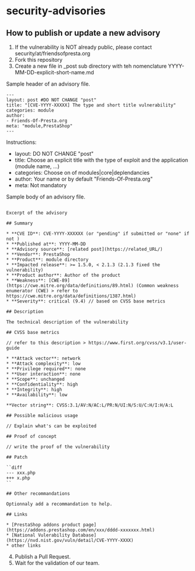 # security-advisories


## How to publish or update a new advisory

1. If the vulnerability is NOT already public, please contact security/at/friendsofpresta.org
2. Fork this repository
3. Create a new file in _post sub directory with teh nomenclature YYYY-MM-DD-explicit-short-name.md

Sample header of an advisory file.
```MD
---
layout: post #DO NOT CHANGE "post"
title: "[CVE-YYYY-XXXXX] The type and short title vulnerability"
categories: module
author:
- Friends-Of-Presta.org
meta: "module,PrestaShop"
---
```
Instructions:
* layout: DO NOT CHANGE "post"
* title: Choose an explicit title with the type of exploit and the application (module name, ...)
* categories: Choose on of modules|core|deplendancies
* author: Your name or by default "Friends-Of-Presta.org"
* meta: Not mandatory

Sample body of an advisory file.
```MD

Excerpt of the advisory

## Summary

* **CVE ID**: CVE-YYYY-XXXXXX (or "pending" if submitted or "none" if not )
* **Published at**: YYYY-MM-DD
* **Advisory source**: [related post](https://related_URL/)
* **Vendor**: PrestaShop
* **Product**: module directory
* **Impacted release**: >= 1.5.0, < 2.1.3 (2.1.3 fixed the vulnerability)
* **Product author**: Author of the product
* **Weakness**: [CWE-89](https://cwe.mitre.org/data/definitions/89.html) (Common weakness enumerator (CWE) > refer to https://cwe.mitre.org/data/definitions/1387.html)
* **Severity**: critical (9.4) // based on CVSS base metrics

## Description

The technical description of the vulnerability

## CVSS base metrics

// refer to this description > https://www.first.org/cvss/v3.1/user-guide

* **Attack vector**: network
* **Attack complexity**: low
* **Privilege required**: none
* **User interaction**: none
* **Scope**: unchanged
* **Confidentiality**: high
* **Integrity**: high
* **Availability**: low

**Vector string**: CVSS:3.1/AV:N/AC:L/PR:N/UI:N/S:U/C:H/I:H/A:L

## Possible malicious usage

// Explain what's can be exploited

## Proof of concept

// write the proof of the vulnerability

## Patch 

``diff
--- xxx.php
+++ x.php
``

## Other recommandations

Optionnaly add a recommandation to help.

## Links

* [PrestaShop addons product page](https://addons.prestashop.com/en/xxx/dddd-xxxxxxx.html)
* [National Vulerability Database](https://nvd.nist.gov/vuln/detail/CVE-YYYY-XXXX)
* other links

```

4. Publish a Pull Request.
5. Wait for the validation of our team.